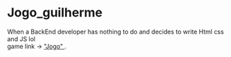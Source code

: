 # Jogo_guilherme
When a BackEnd developer has nothing to do and decides to write Html css and JS lol <br/>
game link ->  ["Jogo" ](https://dimitrimiranda.github.io/Jogo_guilherme/).

